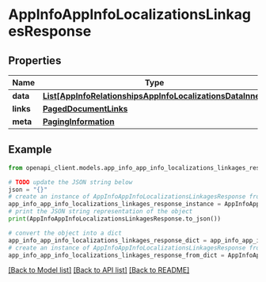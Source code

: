 # AppInfoAppInfoLocalizationsLinkagesResponse


## Properties

Name | Type | Description | Notes
------------ | ------------- | ------------- | -------------
**data** | [**List[AppInfoRelationshipsAppInfoLocalizationsDataInner]**](AppInfoRelationshipsAppInfoLocalizationsDataInner.md) |  | 
**links** | [**PagedDocumentLinks**](PagedDocumentLinks.md) |  | 
**meta** | [**PagingInformation**](PagingInformation.md) |  | [optional] 

## Example

```python
from openapi_client.models.app_info_app_info_localizations_linkages_response import AppInfoAppInfoLocalizationsLinkagesResponse

# TODO update the JSON string below
json = "{}"
# create an instance of AppInfoAppInfoLocalizationsLinkagesResponse from a JSON string
app_info_app_info_localizations_linkages_response_instance = AppInfoAppInfoLocalizationsLinkagesResponse.from_json(json)
# print the JSON string representation of the object
print(AppInfoAppInfoLocalizationsLinkagesResponse.to_json())

# convert the object into a dict
app_info_app_info_localizations_linkages_response_dict = app_info_app_info_localizations_linkages_response_instance.to_dict()
# create an instance of AppInfoAppInfoLocalizationsLinkagesResponse from a dict
app_info_app_info_localizations_linkages_response_from_dict = AppInfoAppInfoLocalizationsLinkagesResponse.from_dict(app_info_app_info_localizations_linkages_response_dict)
```
[[Back to Model list]](../README.md#documentation-for-models) [[Back to API list]](../README.md#documentation-for-api-endpoints) [[Back to README]](../README.md)


